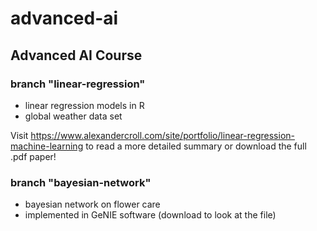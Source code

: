 # advanced-ai

## Advanced AI Course

### branch "linear-regression"

- linear regression models in R
- global weather data set

Visit https://www.alexandercroll.com/site/portfolio/linear-regression-machine-learning to read a more detailed summary or download the full .pdf paper!



### branch "bayesian-network"

- bayesian network on flower care
- implemented in GeNIE software (download to look at the file)

